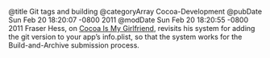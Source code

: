 @title Git tags and building
@categoryArray Cocoa-Development
@pubDate Sun Feb 20 18:20:07 -0800 2011
@modDate Sun Feb 20 18:20:55 -0800 2011
Fraser Hess, on <a href="http://www.cimgf.com/2011/02/20/revisiting-git-tags-and-building/">Cocoa Is My Girlfriend</a>, revisits his system for adding the git version to your app’s info.plist, so that the system works for the Build-and-Archive submission process.
